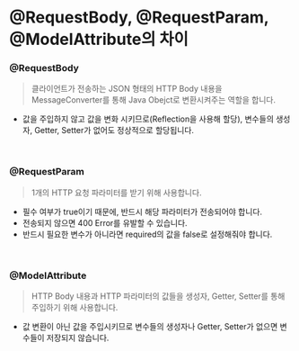 # @RequestBody, @RequestParam, @ModelAttribute의 차이

### @RequestBody
> 클라이언트가 전송하는 JSON 형태의 HTTP Body 내용을 MessageConverter를 통해 Java Obejct로 변환시켜주는 역할을 합니다.
- 값을 주입하지 않고 값을 변화 시키므로(Reflection을 사용해 할당), 변수들의 생성자, Getter, Setter가 없어도 정상적으로 할당됩니다.

<br>

### @RequestParam
> 1개의 HTTP 요청 파라미터를 받기 위해 사용합니다.
- 필수 여부가 true이기 때문에, 반드시 해당 파라미터가 전송되어야 합니다.
- 전송되지 않으면 400 Error를 유발할 수 있습니다.
- 반드시 필요한 변수가 아니라면 required의 값을 false로 설정해줘야 합니다.

<br>

### @ModelAttribute
> HTTP Body 내용과 HTTP 파라미터의 값들을 생성자, Getter, Setter를 통해 주입하기 위해 사용합니다.
- 값 변환이 아닌 값을 주입시키므로 변수들의 생성자나 Getter, Setter가 없으면 변수들이 저장되지 않습니다.